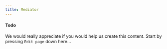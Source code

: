 ```yaml
---
title: Mediator
---
```


#### Todo

We would really appreciate if you would help us create this content. Start by pressing `Edit page` down here...
